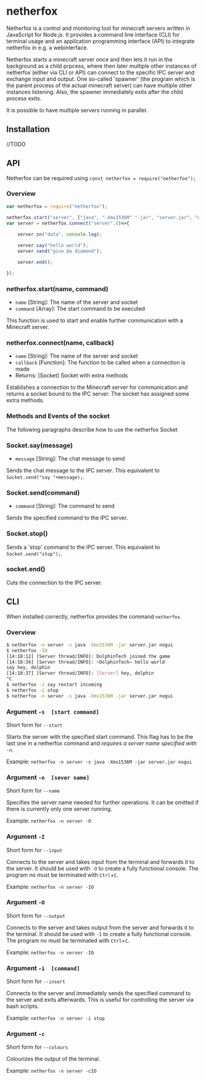 # netherfox

Netherfox is a control and monitoring tool for minecraft servers written in JavaScript for Node.js. It provides a command line interface (CLI) for terminal  usage and an application programming interface (API) to integrate netherfox in e.g. a webinterface.

Netherfox starts a minecraft server once and then lets it run in the background as a child prpcess, where then later multiple other instances of netherfox (either via CLI or API) can connect to the specific IPC server and exchange input and output. One so-called 'spawner' (the program which is the parent process of the actual minecraft server) can have multiple other instances listening.
Also, the spawner immediately exits after the child process exits.

It is possible to have multiple servers running in parallel.

## Installation
//TODO
## API
Netherfox can be required using `const netherfox = require("netherfox");`

### Overview
```js
var netherfox = require("netherfox");

netherfox.start("server", ["java", "-Xmx1536M" "-jar", "server.jar", "nogui"]);
var server = netherfox.connect("server",()=>{
    
    server.on("data", console.log);

    server.say("hello world");
    server.send("give @a diamond");

    server.end();

});
```


### netherfox.start(name, command)
* `name` [String]: The name of the server and socket
* `command` [Array]: The start command to be executed

This function is used to start and enable further communication with a Minecraft server.

### netherfox.connect(name, callback)
* `name` [String]: The name of the server and socket
* `callback` [Function]: The function to be called when a connection is made
* Returns: [Socket] Socket with extra methods

Establishes a connection to the Minecraft server for communication and returns a socket bound to the IPC server. The socket has assigned some extra methods.

### Methods and Events of the socket
The following paragraphs describe how to use the netherfox Socket

### Socket.say(message)
* `message` [String]: The chat message to send

Sends the chat message to the IPC server. This equivalent to `Socket.send("say "+message);`.

### Socket.send(command)
* `command` [String]: The command to send

Sends the specified command to the IPC server.

### Socket.stop()

Sends a 'stop' command to the IPC server. This equivalent to `Socket.send("stop");`.

### socket.end()

Cuts the connection to the IPC server.


## CLI
When installed correctly, netherfox provides the command `netherfox`.


### Overview
```bash
$ netherfox -n server -s java -Xmx1536M -jar server.jar nogui
$ netherfox -IO
[14:18:12] [Server thread/INFO]: DolphinTech joined the game
[14:18:34] [Server thread/INFO]: <DolphinTech> hello world
say hey, dolphin
[14:18:37] [Server thread/INFO]: [Server] hey, dolphin
^C
$ netherfox -i say restart incoming
$ netherfox -i stop
$ netherfox -n server -s java -Xmx1536M -jar server.jar nogui
```

### Argument `-s  [start command]`
Short form for `--start`

Starts the server with the specified start command. This flag has to be the last one in a netherfox command and *requires a server name specified with `-n`*.

Example: `netherfox -n server -s java -Xmx1536M -jar server.jar nogui`
### Argument `-n  [sever name]`
Short form for `--name`

Specifies the server name needed for further operations. It can be omitted if there is currently only one server running.

Example: `netherfox -n server -O`
### Argument `-I  `
Short form for `--input`

Connects to the server and takes input from the terminal and forwards it to the server. It should be used with `-O` to create a fully functional console.
The program no must be terminated with `Ctrl`+`C`.

Example: `netherfox -n server -IO`

### Argument `-O  `
Short form for `--output`

Connects to the server and takes output from the server and forwards it to the terminal. It should be used with `-I` to create a fully functional console.
The program no must be terminated with `Ctrl`+`C`. 

Example: `netherfox -n server -IO`
### Argument `-i  [command]`
Short form for `--insert`

Connects to the server and immediately sends the specified command to the server and exits afterwards. This is useful for controlling the server via bash scripts.

Example: `netherfox -n server -i stop` 
### Argument `-c  `
Short form for `--colours`

Colourizes the output of the terminal.

Example: `netherfox -n server -cIO`